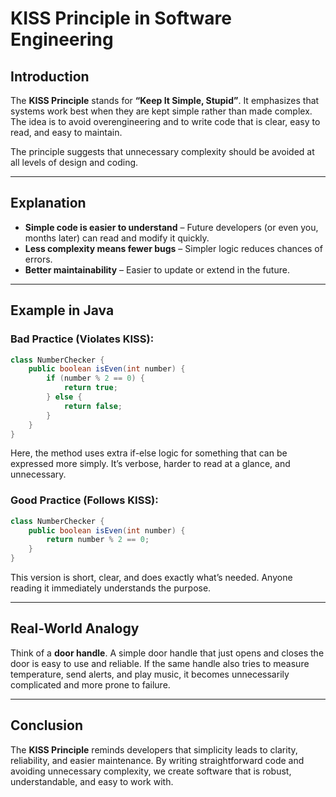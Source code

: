 
# KISS Principle in Software Engineering

## Introduction  
The **KISS Principle** stands for **“Keep It Simple, Stupid”**. It emphasizes that systems work best when they are kept simple rather than made complex. The idea is to avoid overengineering and to write code that is clear, easy to read, and easy to maintain.  

The principle suggests that unnecessary complexity should be avoided at all levels of design and coding.  

---

## Explanation  
- **Simple code is easier to understand** – Future developers (or even you, months later) can read and modify it quickly.  
- **Less complexity means fewer bugs** – Simpler logic reduces chances of errors.  
- **Better maintainability** – Easier to update or extend in the future.  

---

## Example in Java  

### Bad Practice (Violates KISS):  
```java
class NumberChecker {
    public boolean isEven(int number) {
        if (number % 2 == 0) {
            return true;
        } else {
            return false;
        }
    }
}
```  
Here, the method uses extra if-else logic for something that can be expressed more simply. It’s verbose, harder to read at a glance, and unnecessary.

### Good Practice (Follows KISS):  
```java
class NumberChecker {
    public boolean isEven(int number) {
        return number % 2 == 0;
    }
}
```  
This version is short, clear, and does exactly what’s needed. Anyone reading it immediately understands the purpose.

---

## Real-World Analogy  
Think of a **door handle**. A simple door handle that just opens and closes the door is easy to use and reliable. If the same handle also tries to measure temperature, send alerts, and play music, it becomes unnecessarily complicated and more prone to failure.  

---

## Conclusion  
The **KISS Principle** reminds developers that simplicity leads to clarity, reliability, and easier maintenance. By writing straightforward code and avoiding unnecessary complexity, we create software that is robust, understandable, and easy to work with.  
